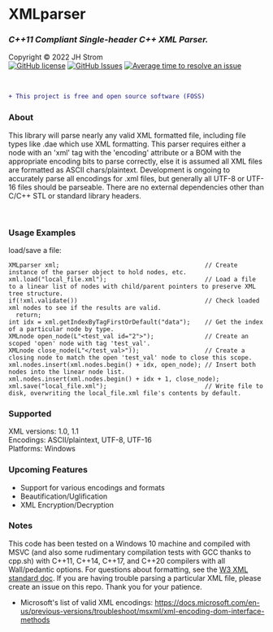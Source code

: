 # XMLparser
### _C++11 Compliant Single-header C++ XML Parser._  

Copyright &copy; 2022 JH Strom  
[![GitHub license](https://img.shields.io/badge/license-MIT-blue.svg)](https://raw.githubusercontent.com/jstrom2002/XMLparser/main/LICENSE)
[![GitHub Issues](https://img.shields.io/github/issues/jstrom2002/XMLparser.svg)](https://github.com/jstrom2002/XMLparser/issues)
[![Average time to resolve an issue](https://isitmaintained.com/badge/resolution/jstrom2002/XMLparser.svg)](https://isitmaintained.com/project/jstrom2002/XMLparser "Average time to resolve an issue")
  
<br>  

```diff
+ This project is free and open source software (FOSS)
```

### About  
This library will parse nearly any valid XML formatted file, including file types like .dae which use XML formatting. This parser requires either a node with an 'xml' tag with the 'encoding' attribute or a BOM with the appropriate encoding bits to parse correctly, else it is assumed all XML files are formatted as ASCII chars/plaintext. Development is ongoing to accurately parse all encodings for .xml files, but generally all UTF-8 or UTF-16 files should be parseable. There are no external dependencies other than C/C++ STL or standard library headers.  

<br>

### Usage Examples  
load/save a file:  
````  
XMLparser xml;                                        // Create instance of the parser object to hold nodes, etc.  
xml.load("local_file.xml");                           // Load a file to a linear list of nodes with child/parent pointers to preserve XML tree structure. 
if(!xml.validate())                                   // Check loaded xml nodes to see if the results are valid.
  return;
int idx = xml.getIndexByTagFirstOrDefault("data");    // Get the index of a particular node by type.  
XMLnode open_node(L"<test_val id="2">");              // Create an scoped 'open' node with tag 'test_val'.  
XMLnode close_node(L"</test_val>"));                  // Create a closing node to match the open 'test_val' node to close this scope.  
xml.nodes.insert(xml.nodes.begin() + idx, open_node); // Insert both nodes into the linear node list.  
xml.nodes.insert(xml.nodes.begin() + idx + 1, close_node);  
xml.save("local_file.xml");                           // Write file to disk, overwriting the local_file.xml file's contents by default.  
````  

### Supported  
XML versions: 1.0, 1.1  
Encodings: ASCII/plaintext, UTF-8, UTF-16  
Platforms: Windows  


### Upcoming Features  
- Support for various encodings and formats  
- Beautification/Uglification
- XML Encryption/Decryption
  

### Notes  
This code has been tested on a Windows 10 machine and compiled with MSVC (and also some rudimentary compilation tests with GCC thanks to cpp.sh) with C++11, C++14, C++17, and C++20 compilers with all Wall/pedantic options. For questions about formatting, see the [W3 XML standard doc](https://www.w3.org/TR/xml/).  If you are having trouble parsing a particular XML file, please create an issue on this repo. Thank you for your patience.  

- Microsoft's list of valid XML encodings:  https://docs.microsoft.com/en-us/previous-versions/troubleshoot/msxml/xml-encoding-dom-interface-methods
